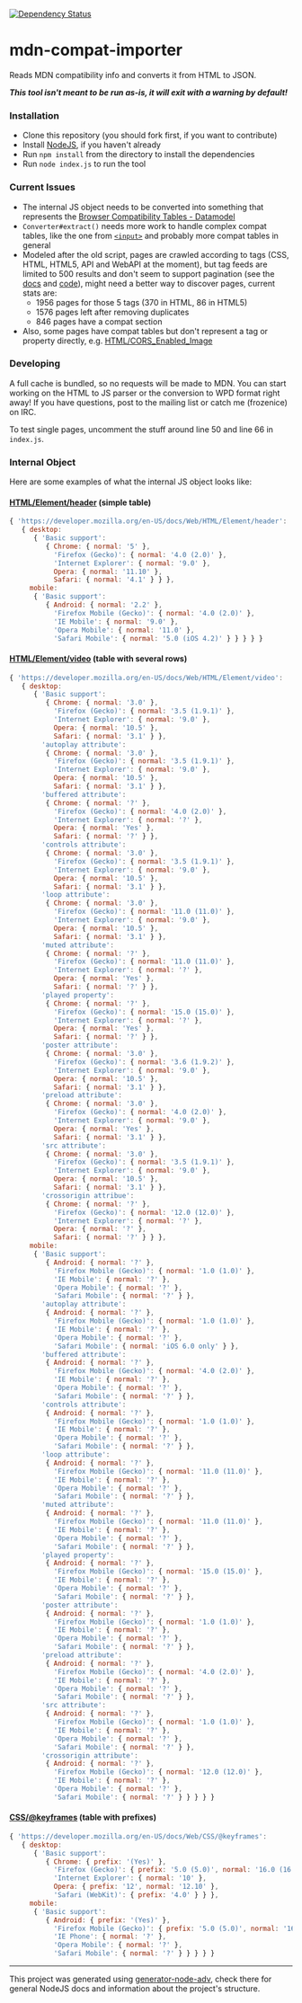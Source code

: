 
[![Dependency Status](https://david-dm.org/webplatform/mdn-compat-importer.png)](https://david-dm.org/webplatform/mdn-compat-importer)

# mdn-compat-importer

Reads MDN compatibility info and converts it from HTML to JSON.

***This tool isn't meant to be run as-is, it will exit with a warning by default!***

### Installation

  - Clone this repository (you should fork first, if you want to contribute)
  - Install [NodeJS](http://nodejs.org/), if you haven't already
  - Run `npm install` from the directory to install the dependencies
  - Run `node index.js` to run the tool

### Current Issues

  - The internal JS object needs to be converted into something that represents the [Browser Compatibility Tables - Datamodel](http://www.ronaldmansveld.nl/webplatform/compat_tables_datamodel.html)
  - `Converter#extract()` needs more work to handle complex compat tables, like the one from [`<input>`](https://developer.mozilla.org/en-US/docs/Web/HTML/Element/Input#Browser_compatibility) and probably more compat tables in general
  - Modeled after the old script, pages are crawled according to tags (CSS, HTML, HTML5, API and WebAPI at the moment), but tag feeds are limited to 500 results and don't seem to support pagination (see the [docs](https://developer.mozilla.org/en-US/docs/Project:MDN/Tools/Feeds) and [code](https://github.com/mozilla/kuma/blob/master/apps/wiki/feeds.py)), might need a better way to discover pages, current stats are:
    - 1956 pages for those 5 tags (370 in HTML, 86 in HTML5)
    - 1576 pages left after removing duplicates
    - 846 pages have a compat section
  - Also, some pages have compat tables but don't represent a tag or property directly, e.g. [HTML/CORS_Enabled_Image](https://developer.mozilla.org/en-US/docs/HTML/CORS_Enabled_Image)

### Developing

A full cache is bundled, so no requests will be made to MDN. You can start working on the HTML to JS parser or the conversion to WPD format right away! If you have questions, post to the mailing list or catch me (frozenice) on IRC.

To test single pages, uncomment the stuff around line 50 and line 66 in `index.js`.

### Internal Object

Here are some examples of what the internal JS object looks like:

#### [HTML/Element/header](https://developer.mozilla.org/en-US/docs/Web/HTML/Element/header#Browser_compatibility) (simple table)

```js
{ 'https://developer.mozilla.org/en-US/docs/Web/HTML/Element/header':
   { desktop:
      { 'Basic support':
         { Chrome: { normal: '5' },
           'Firefox (Gecko)': { normal: '4.0 (2.0)' },
           'Internet Explorer': { normal: '9.0' },
           Opera: { normal: '11.10' },
           Safari: { normal: '4.1' } } },
     mobile:
      { 'Basic support':
         { Android: { normal: '2.2' },
           'Firefox Mobile (Gecko)': { normal: '4.0 (2.0)' },
           'IE Mobile': { normal: '9.0' },
           'Opera Mobile': { normal: '11.0' },
           'Safari Mobile': { normal: '5.0 (iOS 4.2)' } } } } }
```

#### [HTML/Element/video](https://developer.mozilla.org/en-US/docs/Web/HTML/Element/video#Browser_compatibility) (table with several rows)

```js
{ 'https://developer.mozilla.org/en-US/docs/Web/HTML/Element/video':
   { desktop:
      { 'Basic support':
         { Chrome: { normal: '3.0' },
           'Firefox (Gecko)': { normal: '3.5 (1.9.1)' },
           'Internet Explorer': { normal: '9.0' },
           Opera: { normal: '10.5' },
           Safari: { normal: '3.1' } },
        'autoplay attribute':
         { Chrome: { normal: '3.0' },
           'Firefox (Gecko)': { normal: '3.5 (1.9.1)' },
           'Internet Explorer': { normal: '9.0' },
           Opera: { normal: '10.5' },
           Safari: { normal: '3.1' } },
        'buffered attribute':
         { Chrome: { normal: '?' },
           'Firefox (Gecko)': { normal: '4.0 (2.0)' },
           'Internet Explorer': { normal: '?' },
           Opera: { normal: 'Yes' },
           Safari: { normal: '?' } },
        'controls attribute':
         { Chrome: { normal: '3.0' },
           'Firefox (Gecko)': { normal: '3.5 (1.9.1)' },
           'Internet Explorer': { normal: '9.0' },
           Opera: { normal: '10.5' },
           Safari: { normal: '3.1' } },
        'loop attribute':
         { Chrome: { normal: '3.0' },
           'Firefox (Gecko)': { normal: '11.0 (11.0)' },
           'Internet Explorer': { normal: '9.0' },
           Opera: { normal: '10.5' },
           Safari: { normal: '3.1' } },
        'muted attribute':
         { Chrome: { normal: '?' },
           'Firefox (Gecko)': { normal: '11.0 (11.0)' },
           'Internet Explorer': { normal: '?' },
           Opera: { normal: 'Yes' },
           Safari: { normal: '?' } },
        'played property':
         { Chrome: { normal: '?' },
           'Firefox (Gecko)': { normal: '15.0 (15.0)' },
           'Internet Explorer': { normal: '?' },
           Opera: { normal: 'Yes' },
           Safari: { normal: '?' } },
        'poster attribute':
         { Chrome: { normal: '3.0' },
           'Firefox (Gecko)': { normal: '3.6 (1.9.2)' },
           'Internet Explorer': { normal: '9.0' },
           Opera: { normal: '10.5' },
           Safari: { normal: '3.1' } },
        'preload attribute':
         { Chrome: { normal: '3.0' },
           'Firefox (Gecko)': { normal: '4.0 (2.0)' },
           'Internet Explorer': { normal: '9.0' },
           Opera: { normal: 'Yes' },
           Safari: { normal: '3.1' } },
        'src attribute':
         { Chrome: { normal: '3.0' },
           'Firefox (Gecko)': { normal: '3.5 (1.9.1)' },
           'Internet Explorer': { normal: '9.0' },
           Opera: { normal: '10.5' },
           Safari: { normal: '3.1' } },
        'crossorigin attribue':
         { Chrome: { normal: '?' },
           'Firefox (Gecko)': { normal: '12.0 (12.0)' },
           'Internet Explorer': { normal: '?' },
           Opera: { normal: '?' },
           Safari: { normal: '?' } } },
     mobile:
      { 'Basic support':
         { Android: { normal: '?' },
           'Firefox Mobile (Gecko)': { normal: '1.0 (1.0)' },
           'IE Mobile': { normal: '?' },
           'Opera Mobile': { normal: '?' },
           'Safari Mobile': { normal: '?' } },
        'autoplay attribute':
         { Android: { normal: '?' },
           'Firefox Mobile (Gecko)': { normal: '1.0 (1.0)' },
           'IE Mobile': { normal: '?' },
           'Opera Mobile': { normal: '?' },
           'Safari Mobile': { normal: 'iOS 6.0 only' } },
        'buffered attribute':
         { Android: { normal: '?' },
           'Firefox Mobile (Gecko)': { normal: '4.0 (2.0)' },
           'IE Mobile': { normal: '?' },
           'Opera Mobile': { normal: '?' },
           'Safari Mobile': { normal: '?' } },
        'controls attribute':
         { Android: { normal: '?' },
           'Firefox Mobile (Gecko)': { normal: '1.0 (1.0)' },
           'IE Mobile': { normal: '?' },
           'Opera Mobile': { normal: '?' },
           'Safari Mobile': { normal: '?' } },
        'loop attribute':
         { Android: { normal: '?' },
           'Firefox Mobile (Gecko)': { normal: '11.0 (11.0)' },
           'IE Mobile': { normal: '?' },
           'Opera Mobile': { normal: '?' },
           'Safari Mobile': { normal: '?' } },
        'muted attribute':
         { Android: { normal: '?' },
           'Firefox Mobile (Gecko)': { normal: '11.0 (11.0)' },
           'IE Mobile': { normal: '?' },
           'Opera Mobile': { normal: '?' },
           'Safari Mobile': { normal: '?' } },
        'played property':
         { Android: { normal: '?' },
           'Firefox Mobile (Gecko)': { normal: '15.0 (15.0)' },
           'IE Mobile': { normal: '?' },
           'Opera Mobile': { normal: '?' },
           'Safari Mobile': { normal: '?' } },
        'poster attribute':
         { Android: { normal: '?' },
           'Firefox Mobile (Gecko)': { normal: '1.0 (1.0)' },
           'IE Mobile': { normal: '?' },
           'Opera Mobile': { normal: '?' },
           'Safari Mobile': { normal: '?' } },
        'preload attribute':
         { Android: { normal: '?' },
           'Firefox Mobile (Gecko)': { normal: '4.0 (2.0)' },
           'IE Mobile': { normal: '?' },
           'Opera Mobile': { normal: '?' },
           'Safari Mobile': { normal: '?' } },
        'src attribute':
         { Android: { normal: '?' },
           'Firefox Mobile (Gecko)': { normal: '1.0 (1.0)' },
           'IE Mobile': { normal: '?' },
           'Opera Mobile': { normal: '?' },
           'Safari Mobile': { normal: '?' } },
        'crossorigin attribute':
         { Android: { normal: '?' },
           'Firefox Mobile (Gecko)': { normal: '12.0 (12.0)' },
           'IE Mobile': { normal: '?' },
           'Opera Mobile': { normal: '?' },
           'Safari Mobile': { normal: '?' } } } } }
```

#### [CSS/@keyframes](https://developer.mozilla.org/en-US/docs/Web/CSS/@keyframes#Browser_Compatibility) (table with prefixes)

```js
{ 'https://developer.mozilla.org/en-US/docs/Web/CSS/@keyframes':
   { desktop:
      { 'Basic support':
         { Chrome: { prefix: '(Yes)' },
           'Firefox (Gecko)': { prefix: '5.0 (5.0)', normal: '16.0 (16.0)' },
           'Internet Explorer': { normal: '10' },
           Opera: { prefix: '12', normal: '12.10' },
           'Safari (WebKit)': { prefix: '4.0' } } },
     mobile:
      { 'Basic support':
         { Android: { prefix: '(Yes)' },
           'Firefox Mobile (Gecko)': { prefix: '5.0 (5.0)', normal: '16.0 (16.0)' },
           'IE Phone': { normal: '?' },
           'Opera Mobile': { normal: '?' },
           'Safari Mobile': { normal: '?' } } } } }
```

---

This project was generated using [generator-node-adv](https://github.com/webplatform/generator-node-adv), check there for general NodeJS docs and information about the project's structure.
